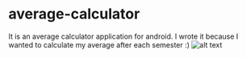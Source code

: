 # average-calculator
It is an average calculator application for android. I wrote it because I wanted to calculate my average after each semester :)
![alt text](screenshots/filename.png "Average Calculator")
